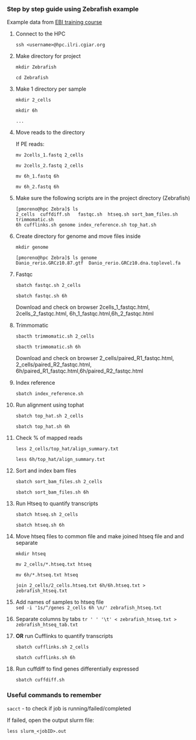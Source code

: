 ### Step by step guide using Zebrafish example 

Example data from [EBI training course](https://www.ebi.ac.uk/training/online/course/ebi-next-generation-sequencing-practical-course/rna-sequencing/rna-seq-analysis-transcriptome)


1. Connect to the HPC

	``ssh <username>@hpc.ilri.cgiar.org``
2. Make directory for project
 
	``mkdir Zebrafish``
	
	``cd Zebrafish``
3. Make 1 directory per sample

	``mkdir 2_cells``
	
	``mkdir 6h ``
	
	``...``
	
4. Move reads to the directory

	If PE reads: 	

	``mv 2cells_1.fastq 2_cells``
		
	``mv 2cells_2.fastq 2_cells``
		
	``mv 6h_1.fastq 6h``
		
	``mv 6h_2.fastq 6h``
		
3. Make sure the following scripts are in the project directory (Zebrafish)

	```
	[pmoreno@hpc Zebra]$ ls
	2_cells  cuffdiff.sh   fastqc.sh  htseq.sh sort_bam_files.sh  trimmomatic.sh
	6h cufflinks.sh genome index_reference.sh top_hat.sh
	```

6. Create directory for genome and move files inside 

	``mkdir genome``


	```
	[pmoreno@hpc Zebra]$ ls genome
	Danio_rerio.GRCz10.87.gtf  Danio_rerio.GRCz10.dna.toplevel.fa
	```

7. Fastqc

	``sbatch fastqc.sh 2_cells``
	
	``sbatch fastqc.sh 6h``
	
	Download  and check on browser 2cells_1_fastqc.html, 2cells_2_fastqc.html, 6h_1_fastqc.html,6h_2_fastqc.html 


8. Trimmomatic 

	``sbacth trimmomatic.sh 2_cells``

	``sbacth trimmomatic.sh 6h``


	Download  and check on browser 2_cells/paired_R1_fastqc.html, 2_cells/paired_R2_fastqc.html, 6h/paired_R1_fastqc.html,6h/paired_R2_fastqc.html 

9. Index reference 

	``sbatch index_reference.sh``

10. Run alignment using tophat

	``sbatch top_hat.sh 2_cells``

	``sbatch top_hat.sh 6h``

11. Check % of mapped reads

	``less 2_cells/top_hat/align_summary.txt``

	``less 6h/top_hat/align_summary.txt``

12. Sort and index bam files 

	``sbatch sort_bam_files.sh 2_cells``

	``sbatch sort_bam_files.sh 6h``

13. Run Htseq to quantify transcripts

	``sbatch htseq.sh 2_cells``

	``sbatch htseq.sh 6h``

14. Move htseq files to common file and make joined htseq file and  and separate

	```mkdir htseq```	```mv 2_cells/*.htseq.txt htseq```	```mv 6h/*.htseq.txt htseq```

	``join 2_cells/2_cells.htseq.txt 6h/6h.htseq.txt > zebrafish_htseq.txt``

15. Add names of samples to htseq file 	
	``sed -i '1s/^/genes 2_cells 6h \n/' zebrafish_htseq.txt``

16. Separate columns by tabs
	``tr ' ' '\t' < zebrafish_htseq.txt > zebrafish_htseq_tab.txt``

14. **OR** run Cufflinks to quantify transcripts

	``sbatch cufflinks.sh 2_cells``	

	``sbatch cufflinks.sh 6h``

15. Run cuffdiff to find genes differentially expressed

	``sbatch cuffdiff.sh``


### Useful commands to remember

``sacct`` -  to check if job is running/failed/completed

If failed, open the output slurm file: 

``less slurm_<jobID>.out``










